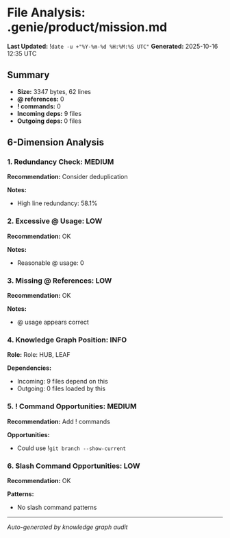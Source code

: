 # File Analysis: .genie/product/mission.md
**Last Updated:** !`date -u +"%Y-%m-%d %H:%M:%S UTC"`
**Generated:** 2025-10-16 12:35 UTC

## Summary

- **Size:** 3347 bytes, 62 lines
- **@ references:** 0
- **! commands:** 0
- **Incoming deps:** 9 files
- **Outgoing deps:** 0 files

## 6-Dimension Analysis

### 1. Redundancy Check: MEDIUM

**Recommendation:** Consider deduplication

**Notes:**
- High line redundancy: 58.1%

### 2. Excessive @ Usage: LOW

**Recommendation:** OK

**Notes:**
- Reasonable @ usage: 0

### 3. Missing @ References: LOW

**Recommendation:** OK

**Notes:**
- @ usage appears correct

### 4. Knowledge Graph Position: INFO

**Role:** Role: HUB, LEAF

**Dependencies:**
- Incoming: 9 files depend on this
- Outgoing: 0 files loaded by this

### 5. ! Command Opportunities: MEDIUM

**Recommendation:** Add ! commands

**Opportunities:**
- Could use !`git branch --show-current`

### 6. Slash Command Opportunities: LOW

**Recommendation:** OK

**Patterns:**
- No slash command patterns

---

*Auto-generated by knowledge graph audit*
